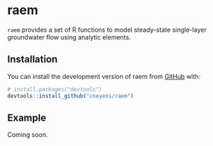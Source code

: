 
<!-- README.md is generated from README.Rmd. Please edit that file -->

# raem

<!-- badges: start -->
<!-- badges: end -->

`raem` provides a set of R functions to model steady-state single-layer
groundwater flow using analytic elements.

## Installation

You can install the development version of raem from
[GitHub](https://github.com/) with:

``` r
# install.packages("devtools")
devtools::install_github("cneyens/raem")
```

## Example

Coming soon.
